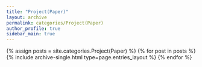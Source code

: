 ```yaml
---
title: "Project(Paper)"
layout: archive
permalink: categories/Project(Paper)
author_profile: true
sidebar_main: true
---
```

<!-- 카테고리명에 띄어쓰기가 들어가는 경우에는 site.categories.Unreal Engine 으로 할 수가 없어 site.categories[‘Unreal Engine’] 이런 식으로 해야했다는 것이다. -->

{% assign posts = site.categories.Project(Paper) %}
{% for post in posts %} {% include archive-single.html type=page.entries_layout %} {% endfor %}